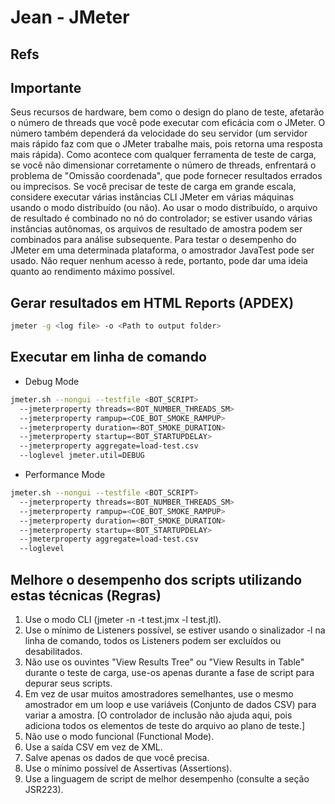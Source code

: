 # Jean - JMeter

## Refs

## Importante

Seus recursos de hardware, bem como o design do plano de teste, afetarão o número de threads que você pode executar com eficácia com o JMeter. O número também dependerá da velocidade do seu servidor (um servidor mais rápido faz com que o JMeter trabalhe mais, pois retorna uma resposta mais rápida). Como acontece com qualquer ferramenta de teste de carga, se você não dimensionar corretamente o número de threads, enfrentará o problema de "Omissão coordenada", que pode fornecer resultados errados ou imprecisos. Se você precisar de teste de carga em grande escala, considere executar várias instâncias CLI JMeter em várias máquinas usando o modo distribuído (ou não). Ao usar o modo distribuído, o arquivo de resultado é combinado no nó do controlador; se estiver usando várias instâncias autônomas, os arquivos de resultado de amostra podem ser combinados para análise subsequente. Para testar o desempenho do JMeter em uma determinada plataforma, o amostrador JavaTest pode ser usado. Não requer nenhum acesso à rede, portanto, pode dar uma ideia quanto ao rendimento máximo possível.

## Gerar resultados em HTML Reports (APDEX)

```sh
jmeter -g <log file> -o <Path to output folder>
```
  
## Executar em linha de comando

- Debug Mode

```sh
jmeter.sh --nongui --testfile <BOT_SCRIPT>
  --jmeterproperty threads=<BOT_NUMBER_THREADS_SM>
  --jmeterproperty rampup=<COE_BOT_SMOKE_RAMPUP>
  --jmeterproperty duration=<BOT_SMOKE_DURATION>
  --jmeterproperty startup=<BOT_STARTUPDELAY>
  --jmeterproperty aggregate=load-test.csv
  --loglevel jmeter.util=DEBUG
```

- Performance Mode

```sh
jmeter.sh --nongui --testfile <BOT_SCRIPT>
  --jmeterproperty threads=<BOT_NUMBER_THREADS_SM>
  --jmeterproperty rampup=<COE_BOT_SMOKE_RAMPUP>
  --jmeterproperty duration=<BOT_SMOKE_DURATION>
  --jmeterproperty startup=<BOT_STARTUPDELAY>
  --jmeterproperty aggregate=load-test.csv
  --loglevel
 ```

## Melhore o desempenho dos scripts utilizando estas técnicas (Regras)

<ol>
  <li>Use o modo CLI (jmeter -n -t test.jmx -l test.jtl).</li>
  <li>Use o mínimo de Listeners possível, se estiver usando o sinalizador -l na linha de comando, todos os Listeners podem ser excluídos ou desabilitados.</li>
  <li>Não use os ouvintes "View Results Tree" ou "View Results in Table" durante o teste de carga, use-os apenas durante a fase de script para depurar seus scripts.</li>
  <li>Em vez de usar muitos amostradores semelhantes, use o mesmo amostrador em um loop e use variáveis (Conjunto de dados CSV) para variar a amostra. [O controlador de inclusão não ajuda aqui, pois adiciona todos os elementos de teste do arquivo ao plano de teste.]</li>
  <li>Não use o modo funcional (Functional Mode).</li>
  <li>Use a saída CSV em vez de XML.</li>
  <li>Salve apenas os dados de que você precisa.</li>
  <li>Use o mínimo possível de Assertivas (Assertions).</li>
  <li>Use a linguagem de script de melhor desempenho (consulte a seção JSR223).</li>
</ol>
